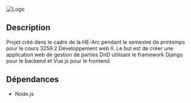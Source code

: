 ![Logo](https://github.com/user-attachments/assets/492ddb69-e607-42ab-9930-7be3705c18fc)

## Description

Projet créé dans le cadre de la HE-Arc pendant le semestre de printemps pour le cours 3259.2 Développement web II.
Le but est de créer une application web de gestion de parties DnD utilisant le framework Django pour le backend et Vue.js pour le frontend.

## Dépendances
- Node.js
